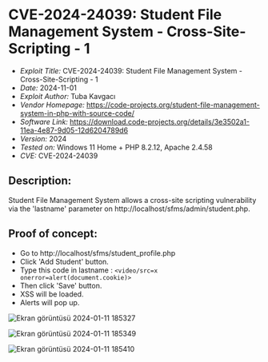 # CVE-2024-24039: Student File Management System - Cross-Site-Scripting - 1
+ *Exploit Title:* CVE-2024-24039: Student File Management System - Cross-Site-Scripting - 1
+ *Date:* 2024-11-01
+ *Exploit Author:* Tuba Kavgacı
+ *Vendor Homepage:* https://code-projects.org/student-file-management-system-in-php-with-source-code/
+ *Software Link:*  https://download.code-projects.org/details/3e3502a1-11ea-4e87-9d05-12d6204789d6
+ *Version:* 2024
+ *Tested on:* Windows 11 Home + PHP 8.2.12, Apache 2.4.58
+ *CVE:* CVE-2024-24039

## Description:
Student File Management System allows a cross-site scripting vulnerability via the 'lastname' parameter on http://localhost/sfms/admin/student.php.

## Proof of concept:
+ Go to http://localhost/sfms/student_profile.php
+ Click 'Add Student' button.
+ Type this code in lastname : `<video/src=x onerror=alert(document.cookie)>`
+ Then click 'Save' button.
+ XSS will be loaded.
+ Alerts will pop up.

![Ekran görüntüsü 2024-01-11 185327](https://github.com/tubakvgc/CVEs/assets/74067343/dc52e534-56ad-408c-ba1f-d97197d89196)

![Ekran görüntüsü 2024-01-11 185349](https://github.com/tubakvgc/CVEs/assets/74067343/8007d065-c4f8-41b7-a356-74d00852d037)

![Ekran görüntüsü 2024-01-11 185410](https://github.com/tubakvgc/CVEs/assets/74067343/b1113cd6-e297-414c-a6c1-3de1bbf613a8)

  

